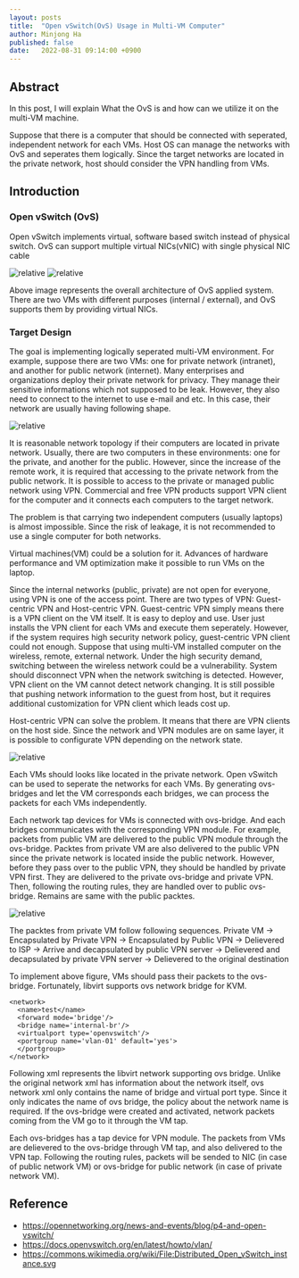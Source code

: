 ```yaml
---
layout: posts
title:  "Open vSwitch(OvS) Usage in Multi-VM Computer"
author: Minjong Ha
published: false
date:   2022-08-31 09:14:00 +0900
---
```



## Abstract

In this post, I will explain What the OvS is and how can we utilize it on the multi-VM machine.

Suppose that there is a computer that should be connected with seperated, independent network for each VMs.
Host OS can manage the networks with OvS and seperates them logically.
Since the target networks are located in the private network, host should consider the VPN handling from VMs.


## Introduction

### Open vSwitch (OvS)

Open vSwitch implements virtual, software based switch instead of physical switch.
OvS can support multiple virtual NICs(vNIC) with single physical NIC cable

<!---OvS example image --->
<img data-action="zoom" src='{{ "../assets/images/posts/2022-08-31-ovs-vpn/ovs_example_1.png" | relative_url }}' alt='relative'>
<img data-action="zoom" src='{{ "../assets/images/posts/2022-08-31-ovs-vpn/ovs_example_2.png" | relative_url }}' alt='relative'>

Above image represents the overall architecture of OvS applied system.
There are two VMs with different purposes (internal / external), and OvS supports them by providing virtual NICs.

### Target Design

The goal is implementing logically seperated multi-VM environment.
For example, suppose there are two VMs: one for private network (intranet), and another for public network (internet).
Many enterprises and organizations deploy their private network for privacy.
They manage their sensitive informations which not supposed to be leak.
However, they also need to connect to the internet to use e-mail and etc.
In this case, their network are usually having following shape.

<!---VPN Environment image--->
<img data-action="zoom" src='{{ "../assets/images/posts/2022-08-31-ovs-vpn/vpn_topology.png" | relative_url }}' alt='relative'>

It is reasonable network topology if their computers are located in private network.
Usually, there are two computers in these environments: one for the private, and another for the public.
However, since the increase of the remote work, it is required that accessing to the private network from the public network.
It is possible to access to the private or managed public network using VPN.
Commercial and free VPN products support VPN client for the computer and it connects each computers to the target network.

The problem is that carrying two independent computers (usually laptops) is almost impossible.
Since the risk of leakage, it is not recommended to use a single computer for both networks.

Virtual machines(VM) could be a solution for it.
Advances of hardware performance and VM optimization make it possible to run VMs on the laptop.


Since the internal networks (public, private) are not open for everyone, using VPN is one of the access point.
There are two types of VPN: Guest-centric VPN and Host-centric VPN.
Guest-centric VPN simply means there is a VPN client on the VM itself.
It is easy to deploy and use.
User just installs the VPN client for each VMs and execute them seperately.
However, if the system requires high security network policy, guest-centric VPN client could not enough.
Suppose that using multi-VM installed computer on the wireless, remote, external network.
Under the high security demand, switching between the wireless network could be a vulnerability.
System should disconnect VPN when the network switching is detected.
However, VPN client on the VM cannot detect network changing.
It is still possible that pushing network information to the guest from host, but it requires additional customization for VPN client which leads cost up.

Host-centric VPN can solve the problem.
It means that there are VPN clients on the host side.
Since the network and VPN modules are on same layer, it is possible to configurate VPN depending on the network state.

<!--- vm-vm model network topology --->
<img data-action="zoom" src='{{ "../assets/images/posts/2022-08-31-ovs-vpn/vm_topology.png" | relative_url }}' alt='relative'>

Each VMs should looks like located in the private network.
Open vSwitch can be used to seperate the networks for each VMs.
By generating ovs-bridges and let the VM corresponds each bridges, we can process the packets for each VMs independently.

Each network tap devices for VMs is connected with ovs-bridge.
And each bridges communicates with the corresponding VPN module.
For example, packets from public VM are delivered to the public VPN module through the ovs-bridge.
Packtes from private VM are also delivered to the public VPN since the private network is located inside the public network.
However, before they pass over to the public VPN, they should be handled by private VPN first.
They are delivered to the private ovs-bridge and private VPN.
Then, following the routing rules, they are handled over to public ovs-bridge.
Remains are same with the public packtes.

<img data-action="zoom" src='{{ "../assets/images/posts/2022-08-31-ovs-vpn/overall_topology.png" | relative_url }}' alt='relative'>

The packtes from private VM follow following sequences.
Private VM -> Encapsulated by Private VPN -> Encapsulated by Public VPN -> Delievered to ISP -> Arrive and decapsulated by public VPN server -> Delievered and decapsulated by private VPN server -> Delievered to the original destination

To implement above figure, VMs should pass their packets to the ovs-bridge.
Fortunately, libvirt supports ovs network bridge for KVM.

```
<network>
  <name>test</name>
  <forward mode='bridge'/>
  <bridge name='internal-br'/>
  <virtualport type='openvswitch'/>
  <portgroup name='vlan-01' default='yes'>
  </portgroup>
</network>
```

Following xml represents the libvirt network supporting ovs bridge.
Unlike the original network xml has information about the network itself, ovs network xml only contains the name of bridge and virtual port type.
Since it only indicates the name of ovs bridge, the policy about the network name is required.
If the ovs-bridge were created and activated, network packets coming from the VM go to it through the VM tap.

Each ovs-bridges has a tap device for VPN module.
The packets from VMs are delievered to the ovs-bridge through VM tap, and also delivered to the VPN tap.
Following the routing rules, packets will be sended to NIC (in case of public network VM) or ovs-bridge for public network (in case of private network VM).


## Reference
* https://opennetworking.org/news-and-events/blog/p4-and-open-vswitch/
* https://docs.openvswitch.org/en/latest/howto/vlan/
* https://commons.wikimedia.org/wiki/File:Distributed_Open_vSwitch_instance.svg

